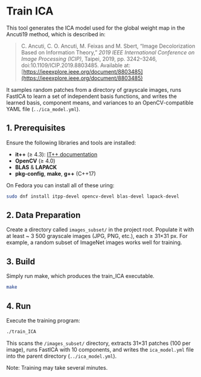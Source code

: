 # Train ICA

This tool generates the ICA model used for the global weight map in the Ancuti19 method, which is described in:

> C. Ancuti, C. O. Ancuti, M. Feixas and M. Sbert, “Image Decolorization Based on Information Theory,” *2019 IEEE International Conference on Image Processing (ICIP)*, Taipei, 2019, pp. 3242–3246, doi:10.1109/ICIP.2019.8803485. Available at: [https://ieeexplore.ieee.org/document/8803485](https://ieeexplore.ieee.org/document/8803485)

It samples random patches from a directory of grayscale images, runs FastICA to learn a set of independent basis functions, and writes the learned basis, component means, and variances to an OpenCV-compatible YAML file (`../ica_model.yml`).

## 1. Prerequisites

Ensure the following libraries and tools are installed:

- **it++** (≥ 4.3): [IT++ documentation](https://itpp.sourceforge.net/4.3.1/)
- **OpenCV** (≥ 4.0)  
- **BLAS** & **LAPACK**  
- **pkg-config**, **make**, **g++** (C++17)

On Fedora you can install all of these uring:

```bash
sudo dnf install itpp-devel opencv-devel blas-devel lapack-devel
```

## 2. Data Preparation

Create a directory called `images_subset/` in the project root. Populate it with at least ~ 3 500 grayscale images (JPG, PNG, etc.), each ≥ 31×31 px. For example, a random subset of ImageNet images works well for training.

## 3. Build

Simply run make, which produces the train_ICA executable.

```bash
make
```

## 4. Run

Execute the training program:

```bash
./train_ICA
```
This scans the `/images_subset/` directory, extracts 31×31 patches (100 per image), runs FastICA with 10 components, and writes the `ica_model.yml` file into the parent directory (`../ica_model.yml`).

Note: Training may take several minutes.
